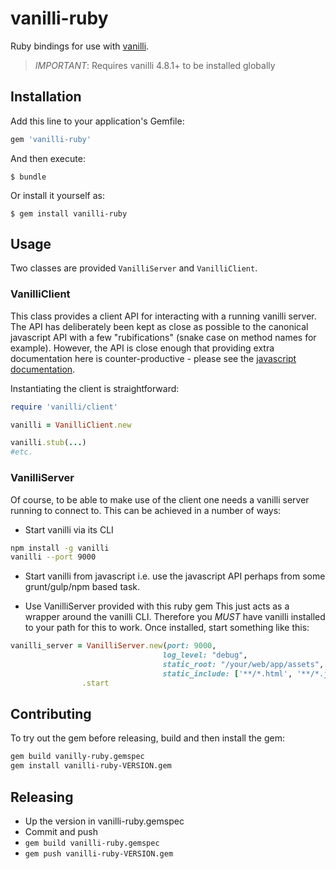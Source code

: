 # vanilli-ruby
Ruby bindings for use with [vanilli](https://github.com/mixradio/vanilli).

> *IMPORTANT*: Requires vanilli 4.8.1+ to be installed globally

## Installation

Add this line to your application's Gemfile:

```ruby
gem 'vanilli-ruby'
```

And then execute:

    $ bundle

Or install it yourself as:

    $ gem install vanilli-ruby

## Usage
Two classes are provided `VanilliServer` and `VanilliClient`.

### VanilliClient
This class provides a client API for interacting with a running vanilli server. The API has
deliberately been kept as close as possible to the canonical javascript API with a few "rubifications"
(snake case on method names for example). However, the API is close enough that providing extra
documentation here is counter-productive - please see the [javascript documentation](https://github.com/mixradio/vanilli/wiki/API).

Instantiating the client is straightforward:

```ruby
require 'vanilli/client'

vanilli = VanilliClient.new

vanilli.stub(...)
#etc.
```

### VanilliServer
Of course, to be able to make use of the client one needs a vanilli server running to connect to. This
can be achieved in a number of ways:

* Start vanilli via its CLI
```sh
npm install -g vanilli
vanilli --port 9000
```

* Start vanilli from javascript
i.e. use the javascript API perhaps from some grunt/gulp/npm based task.

* Use VanilliServer provided with this ruby gem
This just acts as a wrapper around the vanilli CLI. Therefore you *MUST* have vanilli installed to your
path for this to work. Once installed, start something like this:

```ruby
vanilli_server = VanilliServer.new(port: 9000,
                                  log_level: "debug",
                                  static_root: "/your/web/app/assets",
                                  static_include: ['**/*.html', '**/*.js', '**/*.css*', '/robots.txt'])
                .start
```

## Contributing
To try out the gem before releasing, build and then install the gem:

```sh
gem build vanilly-ruby.gemspec
gem install vanilli-ruby-VERSION.gem
```

## Releasing
 * Up the version in vanilli-ruby.gemspec
 * Commit and push
 * `gem build vanilli-ruby.gemspec`
 * `gem push vanilli-ruby-VERSION.gem`
 